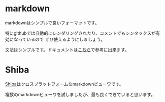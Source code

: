 markdown
=======
markdownはシンプルで良いフォーマットです。

特にgithubでは自動的にレンダリングされたり、コメントでもシンタックスが有効になっているので
ぜひ使えるようにしましょう。

文法はシンプルです。ドキュメントは[こちら](https://help.github.com/articles/github-flavored-markdown/)で参考に出来ます。

Shiba
=====
[Shiba](https://github.com/rhysd/Shiba)はクロスプラットフォームなmarkdownビューワです。

複数のmarkdownビューワを試しましたが、最も良くできていると思います。
